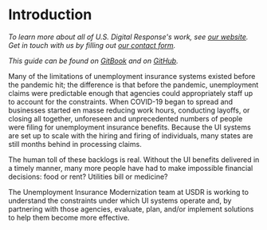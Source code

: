# Introduction

_To learn more about all of U.S. Digital Response's work, see _[_our website_](https://www.usdigitalresponse.org/our-work/)_. Get in touch with us by filling out _[_our contact form_](https://www.usdigitalresponse.org/request-help/)_._

_This guide can be found on _[_GitBook_](https://usdr.gitbook.io/unemployment-insurance-modernization/)_ and on _[_GitHub_](https://github.com/usdigitalresponse/ui-modernization)_._

Many of the limitations of unemployment insurance systems existed before the pandemic hit; the difference is that before the pandemic, unemployment claims were predictable enough that agencies could appropriately staff up to account for the constraints. When COVID-19 began to spread and businesses started en masse reducing work hours, conducting layoffs, or closing all together, unforeseen and unprecedented numbers of people were filing for unemployment insurance benefits. Because the UI systems are set up to scale with the hiring and firing of individuals, many states are still months behind in processing claims. 

The human toll of these backlogs is real. Without the UI benefits delivered in a timely manner, many more people have had to make impossible financial decisions: food or rent? Utilities bill or medicine? 

The Unemployment Insurance Modernization team at USDR is working to understand the constraints under which UI systems operate and, by partnering with those agencies, evaluate, plan, and/or implement solutions to help them become more effective. 
